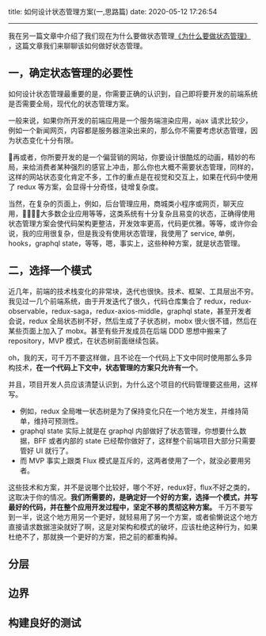 title: 如何设计状态管理方案(一,思路篇)
date: 2020-05-12 17:26:54

---

我在另一篇文章中介绍了我们现在为什么要做状态管理[《为什么要做状态管理》
](https://www.chencanhao.com/Js/why-state-management)，这篇文章我们来聊聊该如何做好状态管理。

## 一，确定状态管理的必要性
如何设计状态管理最重要的是，你需要正确的认识到，自己即将要开发的前端系统是否需要全局，现代化的状态管理方案。

一般来说，如果你所开发的前端应用是一个服务端渲染应用，ajax 请求比较少，例如一个新闻网页，内容都是服务器渲染出来的，那么你不需要考虑状态管理，因为状态变化十分有限。

再或者，你所要开发的是一个偏营销的网站，你要设计很酷炫的动画，精妙的布局，来给消费者某种强烈的感官上冲击，那么你也大概不需要状态管理，同样的，这样的网站状态变化肯定不多，工作的重点是在视觉和交互上，如果在代码中使用了 redux 等方案，会显得十分奇怪，徒增复杂度。

当然，在复杂的页面上，例如，后台管理应用，商城类小程序或网页，聊天应用，大多数企业应用等等，这类系统有十分复杂且易变的状态，正确得使用状态管理方案会使代码架构更整洁，开发效率更高，代码更优雅。等等，或许你会说，我的应用很复杂，但是我没有使用状态管理，我使用了 service, 单例，hooks，graphql state，等等，嗯，事实上，这些种种方案，就是状态管理。

## 二，选择一个模式

近几年，前端的技术栈变化的非常块，迭代也很快。技术、框架、工具层出不穷。我见过一几个前端系统，由于开发迭代了很久，代码仓库集合了 redux，redux-observable，redux-saga，redux-axios-middle，graphql state，甚至开发者会说，redux 全局状态树不好，然后生成了子状态树，mobx 很火很不错，然后在某些页面上加入了 mobx。甚至有些开发成员在后端 DDD 思想中搬来了 repository，MVP 模式，在状态树前面继续包装。

oh，我的天，可千万不要这样做，且不论在一个代码上下文中同时使用那么多异构技术，**在一个代码上下文中，状态管理的方案只允许有一个**。

并且，项目开发人员应该清楚认识到，为什么这个项目的代码管理要这些用，这样写。

- 例如，redux 全局唯一状态树是为了保持变化只在一个地方发生，并维持简单，维持可预测性。
- graphql state 实际上就是在 graphql 内部做好了状态管理，你想要什么数据，BFF 或者内部的 state 已经帮你做好了，这样整个前端项目大部分只需要管好 UI 就行了。
- 而 MVP 事实上跟类 Flux 模式是互斥的，这两者使用了一个，就没必要用另者。

这些技术和方案，并不是说哪个比较好，哪个不好，redux好，flux不好之类的，这取决于你的情况。**我们所需要的，是确定好一个好的方案，选择一个模式，并写最好的代码，并在整个应用开发过程中，坚定不移的贯彻这种方案。** 千万不要写到一半，说这个地方用另一个更好，就轻易用了另一个方案，或者偷懒说这个地方直接请求数据渲染就好了啊，这是对架构和模式的破坏，应该杜绝这种行为，如果杜绝不了，那就换一个更好的方案，把之前的都重构掉。


## 分层

## 边界

## 构建良好的测试


